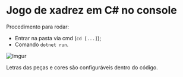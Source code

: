 # Jogo de xadrez em C# no console

Procedimento para rodar:
* Entrar na pasta via cmd (`cd [...]`);
* Comando `dotnet run`.

![Imgur](https://i.imgur.com/OJyiC7l.png)

Letras das peças e cores são configuráveis dentro do código.
